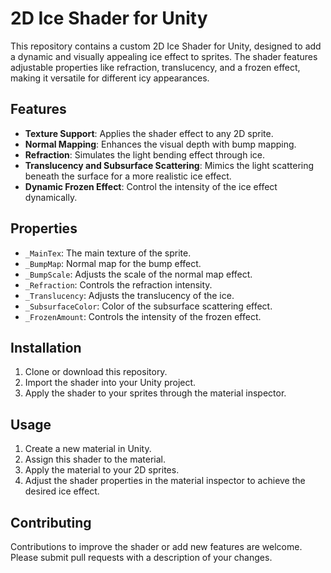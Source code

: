 # 2D Ice Shader for Unity

This repository contains a custom 2D Ice Shader for Unity, designed to add a dynamic and visually appealing ice effect to sprites. The shader features adjustable properties like refraction, translucency, and a frozen effect, making it versatile for different icy appearances.

## Features

- **Texture Support**: Applies the shader effect to any 2D sprite.
- **Normal Mapping**: Enhances the visual depth with bump mapping.
- **Refraction**: Simulates the light bending effect through ice.
- **Translucency and Subsurface Scattering**: Mimics the light scattering beneath the surface for a more realistic ice effect.
- **Dynamic Frozen Effect**: Control the intensity of the ice effect dynamically.

## Properties

- `_MainTex`: The main texture of the sprite.
- `_BumpMap`: Normal map for the bump effect.
- `_BumpScale`: Adjusts the scale of the normal map effect.
- `_Refraction`: Controls the refraction intensity.
- `_Translucency`: Adjusts the translucency of the ice.
- `_SubsurfaceColor`: Color of the subsurface scattering effect.
- `_FrozenAmount`: Controls the intensity of the frozen effect.

## Installation

1. Clone or download this repository.
2. Import the shader into your Unity project.
3. Apply the shader to your sprites through the material inspector.

## Usage

1. Create a new material in Unity.
2. Assign this shader to the material.
3. Apply the material to your 2D sprites.
4. Adjust the shader properties in the material inspector to achieve the desired ice effect.

## Contributing

Contributions to improve the shader or add new features are welcome. Please submit pull requests with a description of your changes.
